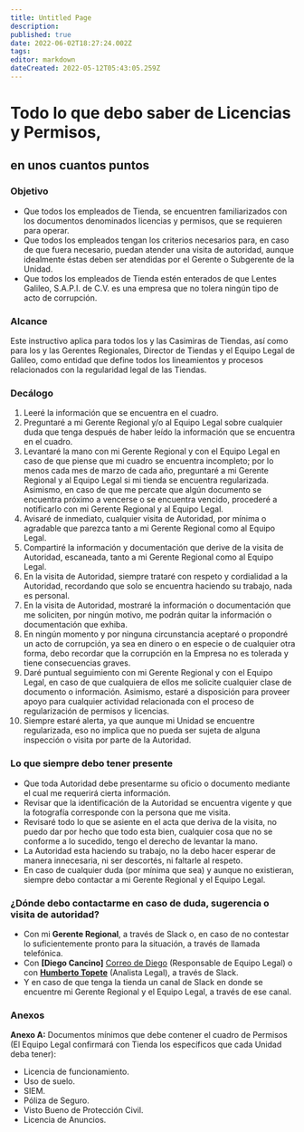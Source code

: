 ```yaml
---
title: Untitled Page
description: 
published: true
date: 2022-06-02T18:27:24.002Z
tags: 
editor: markdown
dateCreated: 2022-05-12T05:43:05.259Z
---
```


# Todo lo que debo saber de Licencias y Permisos, 
## en unos cuantos puntos

### Objetivo
* Que todos los empleados de Tienda, se encuentren familiarizados con los documentos denominados licencias y permisos, que se requieren para operar.
* Que todos los empleados tengan los criterios necesarios para, en caso de que fuera necesario, puedan atender una visita de autoridad, aunque idealmente éstas deben ser atendidas por el Gerente o Subgerente de la Unidad.
* Que todos los empleados de Tienda estén enterados de que Lentes Galileo, S.A.P.I. de C.V. es una empresa que no tolera ningún tipo de acto de corrupción.

### Alcance

Este instructivo aplica para todos los y las Casimiras de Tiendas, así como para los y las Gerentes Regionales, Director de Tiendas y el Equipo Legal de Galileo, como entidad que define todos los lineamientos y procesos relacionados con la regularidad legal de las Tiendas. 

### Decálogo

1. Leeré la información que se encuentra en el cuadro.
2. Preguntaré a mi Gerente Regional y/o al Equipo Legal sobre cualquier duda que tenga después de haber leído la información que se encuentra en el cuadro.
3. Levantaré la mano con mi Gerente Regional y con el Equipo Legal en caso de que piense que mi cuadro se encuentra incompleto; por lo menos cada mes de marzo de cada año, preguntaré a mi Gerente Regional y al Equipo Legal si mi tienda se encuentra regularizada. Asimismo, en caso de que me percate que algún documento se encuentra próximo a vencerse o se encuentra vencido, procederé a notificarlo con mi Gerente Regional y al Equipo Legal.    
4. Avisaré de inmediato, cualquier visita de Autoridad, por mínima o agradable que parezca tanto a mi Gerente Regional como al Equipo Legal.
5. Compartiré la información y documentación que derive de la visita de Autoridad, escaneada, tanto a mi Gerente Regional como al Equipo Legal.
6. En la visita de Autoridad, siempre trataré con respeto y cordialidad a la Autoridad, recordando que solo se encuentra haciendo su trabajo, nada es personal.
7. En la visita de Autoridad, mostraré la información o documentación que me soliciten, por ningún motivo, me podrán quitar la información o documentación que exhiba.
8. En ningún momento y por ninguna circunstancia aceptaré o propondré un acto de corrupción, ya sea en dinero o en especie o de cualquier otra forma, debo recordar que la corrupción en la Empresa no es tolerada y tiene consecuencias graves.
9. Daré puntual seguimiento con mi Gerente Regional y con el Equipo Legal, en caso de que cualquiera de ellos me solicite cualquier clase de documento o información. Asimismo, estaré a disposición para proveer apoyo para cualquier actividad relacionada con el proceso de regularización de permisos y licencias.
10. Siempre estaré alerta, ya que aunque mi Unidad se encuentre regularizada, eso no implica que no pueda ser sujeta de alguna inspección o visita por parte de la Autoridad.

### Lo que siempre debo tener presente

 * Que toda Autoridad debe presentarme su oficio o documento mediante el cual me requerirá cierta información.
 * Revisar que la identificación de la Autoridad se encuentra vigente y que la fotografía corresponde con la persona que me visita.
 * Revisaré todo lo que se asiente en el acta que deriva de la visita, no puedo dar por hecho que todo esta bien, cualquier cosa que no se conforme a lo sucedido, tengo el derecho de levantar la mano.
 * La Autoridad esta haciendo su trabajo, no la debo hacer esperar de manera innecesaria, ni ser descortés, ni faltarle al respeto.
 * En caso de cualquier duda (por mínima que sea) y aunque no existieran, siempre debo contactar a mi Gerente Regional y el Equipo Legal.
 
### ¿Dónde debo contactarme en caso de duda, sugerencia o visita de autoridad?

* Con mi **Gerente Regional**, a través de Slack o, en caso de no contestar lo suficientemente pronto para la situación, a través de llamada telefónica.
* Con **[Diego Cancino]** [Correo de Diego] (Responsable de Equipo Legal) o con [**Humberto Topete**][Correo de Beto] (Analista Legal), a través de Slack.
* Y en caso de que tenga la tienda un canal de Slack en donde se encuentre mi Gerente Regional y el Equipo Legal, a través de ese canal.

### Anexos

**Anexo A:** Documentos mínimos que debe contener el cuadro de Permisos
(El Equipo Legal confirmará con Tienda los específicos que cada Unidad deba tener):
 * Licencia de funcionamiento.
 * Uso de suelo.
 * SIEM.
 * Póliza de Seguro.
 * Visto Bueno de Protección Civil.
 * Licencia de Anuncios.
 
[Correo de Diego]: diego.cancino@benandfrank.com
[Correo de Beto]: humberto.topete@benandfrank.com